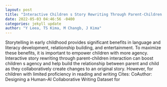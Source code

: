 ```yaml
--- 
layout: post 
title: "Interactive Children s Story Rewriting Through Parent-Children Interaction" 
date: 2022-05-03 04:46:56 -0400 
categories: jekyll update 
author: "Y Leea, TS Kima, M Changb, J Kima" 
--- 
```

Storytelling in early childhood provides significant benefits in language and literacy development, relationship building, and entertainment. To maximize these benefits, it is important to empower children with more agency. Interactive story rewriting through parent-children interaction can boost children s agency and help build the relationship between parent and child as they collaboratively create changes to an original story. However, for children with limited proficiency in reading and writing Cites: CoAuthor: Designing a Human-AI Collaborative Writing Dataset for